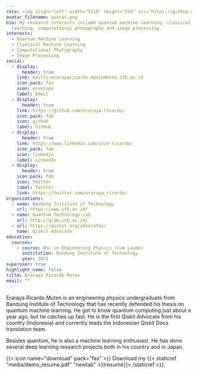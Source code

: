 ```yaml
---
role: <img align="left" width="5310" height="516" src="https://github.com/eraraya-ricardo/profile-page/blob/master/assets/media/qp_mle_img.png">
avatar_filename: avatar.png
bio: My research interests include quantum machine learning, classical machine
  learning, computational photography and image processing.
interests:
  - Quantum Machine Learning
  - Classical Machine Learning
  - Computational Photography
  - Image Processing
social:
  - display:
      header: true
    link: mailto:erarayaricardo.m@students.itb.ac.id
    icon_pack: far
    icon: envelope
    label: Email
  - display:
      header: true
    link: https://github.com/eraraya-ricardo/
    icon_pack: fab
    icon: github
    label: GitHub
  - display:
      header: true
    link: https://www.linkedin.com/in/e-ricardo/
    icon_pack: fab
    icon: linkedin
    label: LinkedIn
  - display:
      header: true
    icon_pack: fab
    icon: twitter
    label: Twitter
    link: https://twitter.com/eraraya_ricardo/
organizations:
  - name: Bandung Institute of Technology
    url: https://www.itb.ac.id/
  - name: Quantum Technology Lab
    url: http://qlab.itb.ac.id/
  - url: https://qiskit.org/advocates/
    name: Qiskit Advocate
education:
  courses:
    - course: BSc in Engineering Physics (Cum Laude)
      institution: Bandung Institute of Technology
      year: 2021
superuser: true
highlight_name: false
title: Eraraya Ricardo Muten
email: ""
---
```

Eraraya Ricardo Muten is an engineering physics undergraduate from Bandung Institute of Technology that has recently defended his thesis on quantum machine learning. He got to know quantum computing just about a year ago, but he catches up fast. He is the first Qiskit Advocate from his country (Indonesia) and currently leads the Indonesian Qiskit Docs translation team.

Besides quantum, he is also a machine learning enthusiast. He has done several deep learning research projects both in his country and in Japan.

{{< icon name="download" pack="fas" >}} Download my {{< staticref "media/demo_resume.pdf" "newtab" >}}resumé{{< /staticref >}}.
